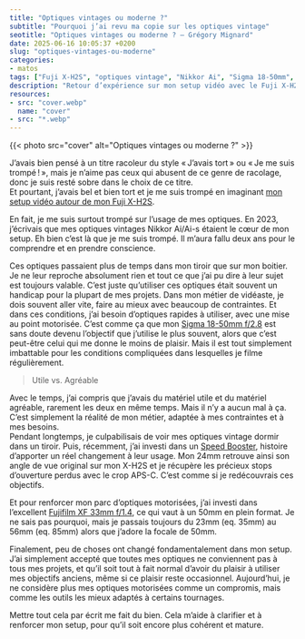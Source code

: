 ```yaml
---
title: "Optiques vintages ou moderne ?"
subtitle: "Pourquoi j’ai revu ma copie sur les optiques vintage"
seotitle: "Optiques vintages ou moderne ? — Grégory Mignard"
date: 2025-06-16 10:05:37 +0200
slug: "optiques-vintages-ou-moderne"
categories:
- matos
tags: ["Fuji X-H2S", "optiques vintage", "Nikkor Ai", "Sigma 18-50mm", "XF 33mm f/1.4", "setup vidéo", "vidéaste", "choix matériel", "autofocus", "Speed Booster", "filmmaking"]
description: "Retour d’expérience sur mon setup vidéo avec le Fuji X-H2S : pourquoi j’ai révisé mes choix d’optiques pour mieux concilier plaisir et efficacité au tournage."
resources:
- src: "cover.webp"
  name: "cover"
- src: "*.webp"
---
```


{{< photo src="cover" alt="Optiques vintages ou moderne ?" >}}

J’avais bien pensé à un titre racoleur du style « J’avais tort » ou « Je me suis trompé ! », mais je n’aime pas ceux qui abusent de ce genre de racolage, donc je suis resté sobre dans le choix de ce titre.  
Et pourtant, j’avais bel et bien tort et je me suis trompé en imaginant [mon setup vidéo autour de mon Fuji X-H2S](https://gregorymignard.com/setup-video-fuji-xh2s/).

En fait, je me suis surtout trompé sur l’usage de mes optiques. En 2023, j’écrivais que mes optiques vintages Nikkor Ai/Ai-s étaient le cœur de mon setup. Eh bien c’est là que je me suis trompé. Il m’aura fallu deux ans pour le comprendre et en prendre conscience.

Ces optiques passaient plus de temps dans mon tiroir que sur mon boitier. Je ne leur reproche absolument rien et tout ce que j’ai pu dire à leur sujet est toujours valable. C’est juste qu’utiliser ces optiques était souvent un handicap pour la plupart de mes projets. Dans mon métier de vidéaste, je dois souvent aller vite, faire au mieux avec beaucoup de contraintes. Et dans ces conditions, j’ai besoin d’optiques rapides à utiliser, avec une mise au point motorisée. C’est comme ça que mon [Sigma 18-50mm f/2.8](https://gregorymignard.com/sigma-18-50mm/) est sans doute devenu l’objectif que j’utilise le plus souvent, alors que c’est peut-être celui qui me donne le moins de plaisir. Mais il est tout simplement imbattable pour les conditions compliquées dans lesquelles je filme régulièrement.  

> Utile vs. Agréable

Avec le temps, j’ai compris que j’avais du matériel utile et du matériel agréable, rarement les deux en même temps. Mais il n’y a aucun mal à ça. C’est simplement la réalité de mon métier, adaptée à mes contraintes et à mes besoins.   
Pendant longtemps, je culpabilisais de voir mes optiques vintage dormir dans un tiroir. Puis, récemment, j’ai investi dans un [Speed Booster](https://prf.hn/l/eO9bq8D/), histoire d’apporter un réel changement à leur usage. Mon 24mm retrouve ainsi son angle de vue original sur mon X-H2S et je récupère les précieux stops d’ouverture perdus avec le crop APS-C. C’est comme si je redécouvrais ces objectifs.

Et pour renforcer mon parc d’optiques motorisées, j’ai investi dans l’excellent [Fujifilm XF 33mm f/1.4](https://dp.gt/a/6oaicye68), ce qui vaut à un 50mm en plein format. Je ne sais pas pourquoi, mais je passais toujours du 23mm (eq. 35mm) au 56mm (eq. 85mm) alors que j’adore la focale de 50mm.

Finalement, peu de choses ont changé fondamentalement dans mon setup. J’ai simplement accepté que toutes mes optiques ne conviennent pas à tous mes projets, et qu’il soit tout à fait normal d’avoir du plaisir à utiliser mes objectifs anciens, même si ce plaisir reste occasionnel. Aujourd’hui, je ne considère plus mes optiques motorisées comme un compromis, mais comme les outils les mieux adaptés à certains tournages.

Mettre tout cela par écrit me fait du bien. Cela m’aide à clarifier et à renforcer mon setup, pour qu’il soit encore plus cohérent et mature.